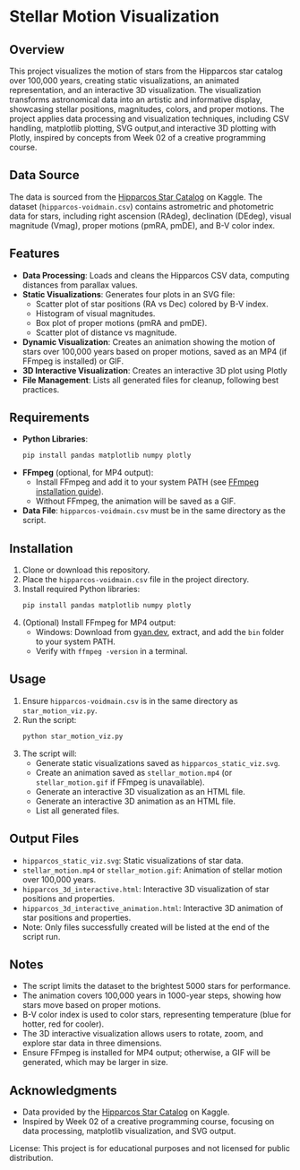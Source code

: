 # Stellar Motion Visualization

## Overview
This project visualizes the motion of stars from the Hipparcos star catalog over 100,000 years, creating static visualizations, an animated representation, and an interactive 3D visualization. The visualization transforms astronomical data into an artistic and informative display, showcasing stellar positions, magnitudes, colors, and proper motions. The project applies data processing and visualization techniques, including CSV handling, matplotlib plotting, SVG output,and interactive 3D plotting with Plotly, inspired by concepts from Week 02 of a creative programming course.

## Data Source
The data is sourced from the [Hipparcos Star Catalog](https://www.kaggle.com/datasets/konivat/hipparcos-star-catalog/data) on Kaggle. The dataset (`hipparcos-voidmain.csv`) contains astrometric and photometric data for stars, including right ascension (RAdeg), declination (DEdeg), visual magnitude (Vmag), proper motions (pmRA, pmDE), and B-V color index.

## Features
- **Data Processing**: Loads and cleans the Hipparcos CSV data, computing distances from parallax values.
- **Static Visualizations**: Generates four plots in an SVG file:
  - Scatter plot of star positions (RA vs Dec) colored by B-V index.
  - Histogram of visual magnitudes.
  - Box plot of proper motions (pmRA and pmDE).
  - Scatter plot of distance vs magnitude.
- **Dynamic Visualization**: Creates an animation showing the motion of stars over 100,000 years based on proper motions, saved as an MP4 (if FFmpeg is installed) or GIF.
- **3D Interactive Visualization**: Creates an interactive 3D plot using Plotly
- **File Management**: Lists all generated files for cleanup, following best practices.

## Requirements
- **Python Libraries**:
  ```bash
  pip install pandas matplotlib numpy plotly
  ```
- **FFmpeg** (optional, for MP4 output):
  - Install FFmpeg and add it to your system PATH (see [FFmpeg installation guide](https://ffmpeg.org/download.html)).
  - Without FFmpeg, the animation will be saved as a GIF.
- **Data File**: `hipparcos-voidmain.csv` must be in the same directory as the script.

## Installation
1. Clone or download this repository.
2. Place the `hipparcos-voidmain.csv` file in the project directory.
3. Install required Python libraries:
   ```bash
   pip install pandas matplotlib numpy plotly
   ```
4. (Optional) Install FFmpeg for MP4 output:
   - Windows: Download from [gyan.dev](https://github.com/GyanD/codexffmpeg/releases), extract, and add the `bin` folder to your system PATH.
   - Verify with `ffmpeg -version` in a terminal.

## Usage
1. Ensure `hipparcos-voidmain.csv` is in the same directory as `star_motion_viz.py`.
2. Run the script:
   ```bash
   python star_motion_viz.py
   ```
3. The script will:
   - Generate static visualizations saved as `hipparcos_static_viz.svg`.
   - Create an animation saved as `stellar_motion.mp4` (or `stellar_motion.gif` if FFmpeg is unavailable).
   - Generate an interactive 3D visualization as an HTML file.
   - Generate an interactive 3D animation as an HTML file.
   - List all generated files.

## Output Files
- `hipparcos_static_viz.svg`: Static visualizations of star data.
- `stellar_motion.mp4` or `stellar_motion.gif`: Animation of stellar motion over 100,000 years.
- `hipparcos_3d_interactive.html`: Interactive 3D visualization of star positions and properties.
- `hipparcos_3d_interactive_animation.html`: Interactive 3D animation of star positions and properties.
- Note: Only files successfully created will be listed at the end of the script run.

## Notes
- The script limits the dataset to the brightest 5000 stars for performance.
- The animation covers 100,000 years in 1000-year steps, showing how stars move based on proper motions.
- B-V color index is used to color stars, representing temperature (blue for hotter, red for cooler).
- The 3D interactive visualization allows users to rotate, zoom, and explore star data in three dimensions.
- Ensure FFmpeg is installed for MP4 output; otherwise, a GIF will be generated, which may be larger in size.

## Acknowledgments
- Data provided by the [Hipparcos Star Catalog](https://www.kaggle.com/datasets/konivat/hipparcos-star-catalog/data) on Kaggle.
- Inspired by Week 02 of a creative programming course, focusing on data processing, matplotlib visualization, and SVG output.

License: This project is for educational purposes and not licensed for public distribution.